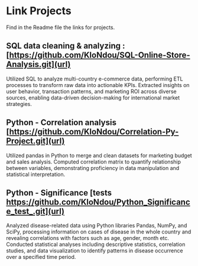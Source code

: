 # Link Projects
Find in the Readme file the links for projects.

## SQL data cleaning & analyzing : [https://github.com/KloNdou/SQL-Online-Store-Analysis.git](url)
Utilized SQL to analyze multi-country e-commerce data, performing ETL processes to transform raw data into actionable KPIs.
Extracted insights on user behavior, transaction patterns, and marketing ROI across diverse sources, enabling data-driven decision-making for international market strategies.

## Python - Correlation analysis [https://github.com/KloNdou/Correlation-Py-Project.git](url)
Utilized pandas in Python to merge and clean datasets for marketing budget and sales analysis. 
Computed correlation matrix to quantify relationship between variables, demonstrating proficiency in data manipulation and statistical interpretation.

## Python - Significance [tests https://github.com/KloNdou/Python_Significance_test_.git](url)
Analyzed disease-related data using Python libraries Pandas, NumPy, and SciPy, processing information on cases of disease in the whole country and revealing correlations with factors such as age, gender, month etc.
Conducted statistical analyses including descriptive statistics, correlation studies, and data visualization to identify patterns in disease occurrence over a specified time period.
